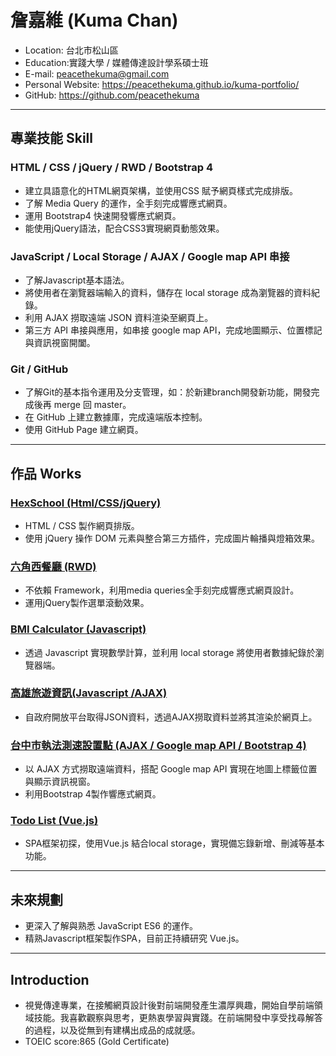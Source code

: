 # 詹嘉維 (Kuma Chan)

- Location: 台北市松山區
- Education:實踐大學 / 媒體傳達設計學系碩士班
- E-mail: peacethekuma@gmail.com
- Personal Website: https://peacethekuma.github.io/kuma-portfolio/
- GitHub: https://github.com/peacethekuma
<hr>

## 專業技能 Skill

### HTML / CSS / jQuery / RWD / Bootstrap 4

- 建立具語意化的HTML網頁架構，並使用CSS 賦予網頁樣式完成排版。
- 了解 Media Query 的運作，全手刻完成響應式網頁。
- 運用 Bootstrap4 快速開發響應式網頁。
- 能使用jQuery語法，配合CSS3實現網頁動態效果。

### JavaScript / Local Storage / AJAX / Google map API 串接

- 了解Javascript基本語法。
- 將使用者在瀏覽器端輸入的資料，儲存在 local storage 成為瀏覽器的資料紀錄。
- 利用 AJAX 撈取遠端 JSON 資料渲染至網頁上。
- 第三方 API 串接與應用，如串接 google map API，完成地圖顯示、位置標記與資訊視窗開闔。


### Git / GitHub

- 了解Git的基本指令運用及分支管理，如：於新建branch開發新功能，開發完成後再 merge 回 master。
- 在 GitHub 上建立數據庫，完成遠端版本控制。
- 使用 GitHub Page 建立網頁。
<hr>

## 作品 Works

### <a href="https://peacethekuma.github.io/hexschool-jQuery-final/" target="_blank">HexSchool (Html/CSS/jQuery)</a>

- HTML / CSS 製作網頁排版。
- 使用 jQuery 操作 DOM 元素與整合第三方插件，完成圖片輪播與燈箱效果。


### <a href="https://peacethekuma.github.io/Hex-Restaurant/" target="_blank">六角西餐廳 (RWD) </a>

- 不依賴 Framework，利用media queries全手刻完成響應式網頁設計。
- 運用jQuery製作選單滾動效果。

### <a href="https://peacethekuma.github.io/BMI-Calculator/" target="_blank">BMI Calculator (Javascript)</a>

- 透過 Javascript 實現數學計算，並利用 local storage 將使用者數據紀錄於瀏覽器端。

### <a href="https://peacethekuma.github.io/Kaoshung-Tour-Guide/" target="_blank">高雄旅遊資訊(Javascript /AJAX)</a>

- 自政府開放平台取得JSON資料，透過AJAX撈取資料並將其渲染於網頁上。


### <a href="https://peacethekuma.github.io/Taichung-Speed-Measuring-Locations/" target="_blank">台中市執法測速設置點 (AJAX / Google map API / Bootstrap 4)
</a>
	
- 以 AJAX 方式撈取遠端資料，搭配 Google map API 實現在地圖上標籤位置與顯示資訊視窗。
- 利用Bootstrap 4製作響應式網頁。

### <a href="https://peacethekuma.github.io/TheF2E-w01-TodoList/" target="_blank"> Todo List (Vue.js)
</a>

- SPA框架初探，使用Vue.js 結合local storage，實現備忘錄新增、刪減等基本功能。
<hr>

## 未來規劃 

- 更深入了解與熟悉 JavaScript ES6 的運作。
- 精熟Javascript框架製作SPA，目前正持續研究 Vue.js。

<hr>

## Introduction

- 視覺傳達專業，在接觸網頁設計後對前端開發產生濃厚興趣，開始自學前端領域技能。我喜歡觀察與思考，更熱衷學習與實踐。在前端開發中享受找尋解答的過程，以及從無到有建構出成品的成就感。
- TOEIC score:865 (Gold Certificate)
